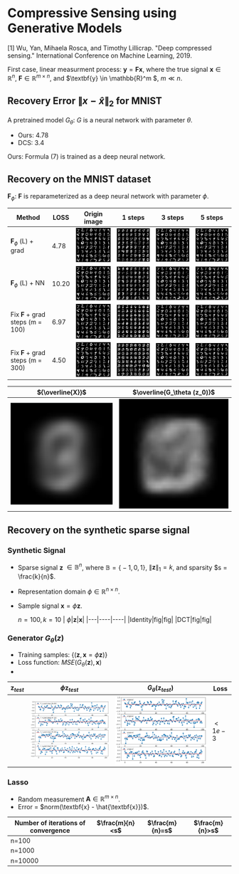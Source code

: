 # Compressive Sensing using Generative Models
 
 [1] Wu, Yan, Mihaela Rosca, and Timothy Lillicrap. "Deep compressed sensing." International Conference on Machine Learning, 2019.
 
 First case, linear measurment process: $\textbf{y} = \textbf{F} \textbf{x}$, where the true signal $\textbf{x} \in \mathbb{R}^n$, $\textbf{F} \in \mathbb{R}^{m \times n}$, and $\textbf{y} \in \mathbb{R}^m $, $m \ll n$.

## Recovery Error $\lVert x-\hat{x}\rVert_2$ for MNIST

A pretrained model $G_\theta$: $G$ is a neural network with parameter $\theta$.

- Ours: 4.78
- DCS: 3.4

Ours: Formula (7) is trained as a deep neural network.

## Recovery on the MNIST dataset

 $\textbf{F}_\phi$: $\textbf{F}$ is reparameterized as a deep neural network with parameter $\phi$.

|Method|LOSS|Origin image| 1 steps|3 steps | 5 steps|
|-------| ----|------- | -----|------ |-----|
|$\textbf{F}_\phi$ (L) + grad|4.78|![alt_text](./fig/origin.png)|![alt_text](./fig/reconstruction_0.png)|![alt_text](./fig/reconstruction_3.png)|![alt_text](./fig/reconstruction_5.png)|
|$\textbf{F}_\phi$ (L) + NN|10.20|![alt_text](./fig/origin.png)|![alt_text](./fig/reconstruction_0_nn.png)|![alt_text](./fig/reconstruction_3_nn.png)|![alt_text](./fig/reconstruction_5_nn.png)|
|Fix $\textbf{F}$ + grad steps          (m = 100) |6.97|![alt_text](./fig/origin.png)|![alt_text](./fig/reconstruction_0_4_last.png)|![alt_text](./fig/reconstruction_3_4_last.png)|![alt_text](./fig/reconstruction_5_4_last.png)|
|Fix $\textbf{F}$ + grad steps          (m = 300)|4.50|![alt_text](./fig/origin.png)|![alt_text](./fig/reconstruction_0_3_last.png)|![alt_text](./fig/reconstruction_3_3_last.png)|![alt_text](./fig/reconstruction_5_3_last.png)|

|${\overline{X}}$|$\overline{G_\theta (z_0)}$|
|---------|----------------------|
|![alt_text](./fig/origin_average.png)|![alt_text](./fig/recon_average.png)|

## Recovery on the synthetic sparse signal
<!-- ### DCS
|Method|Number of iterations|Origin|Recovery|
|---|----|----|----|
|LASSO|10|![alt_text](./fig/origin_signal_11.png)|![alt_text](./fig/recovery_signal_lasso.png)|
|$G_\theta(z)$|10|![alt_text](./fig/origin_signal_11.png)|![alt_text](./fig/recovery_signal_11.png)|
 -->

### Synthetic Signal
- Sparse signal $\textbf{z}$  $\in \mathbb{B}^{n}$, where $\mathbb{B} = \text{\{}-1,0, 1\text{\}}$, $\lVert \textbf{z} \rVert_1 = k$, and sparsity $s = \frac{k}{n}$.
- Representation domain $\phi \in \mathbb{R}^{n\times n}$.
- Sample signal $\textbf{x} = \phi \textbf{z}$.

    $n=100, k=10$
    | $\phi$|$\textbf{z}$|$\textbf{x}$|
    |---|----|----|
    |Identity|fig|fig|
    |DCT|fig|fig|


### Generator $G_\theta(z)$
- Training samples: $\text{\{}(\textbf{z},\textbf{x}=\phi \textbf{z})\text{\}}$
- Loss function:  $MSE(G_\theta(\textbf{z}), \textbf{x})$
- 

|$\textbf{z}_{test}$|$\phi \textbf{z}_{test}$|$G_\theta(\textbf{z}_{test})$|Loss|
|---|----|----|---|
||![alt_text](./fig/origin_signal_supervised.png)|![alt_text](./fig/gen_signal_supervised.png)|$<1e-3$


### Lasso
- Random measurement $\textbf{A}\in \mathbb{R}^{m\times n}$.
- Error = $norm(\textbf{x} - \hat{\textbf{x}})$.

|Number of iterations of convergence|$\frac{m}{n}<s$|$\frac{m}{n}=s$|$\frac{m}{n}>s$|
|-------|------|------|-----|
|n=100||||
|n=1000||||
|n=10000||||
